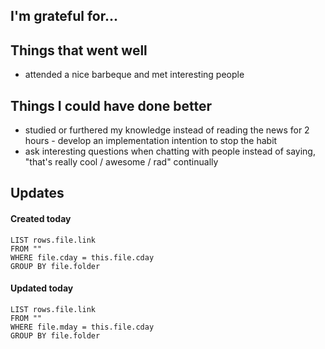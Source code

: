 
## I'm grateful for...

## Things that went well
- attended a nice barbeque and met interesting people

## Things I could have done better
- studied or furthered my knowledge instead of reading the news for 2 hours - develop an implementation intention to stop the habit
- ask interesting questions when chatting with people instead of saying, "that's really cool / awesome / rad" continually

## Updates 
#### Created today
```dataview
LIST rows.file.link
FROM ""
WHERE file.cday = this.file.cday
GROUP BY file.folder
```

#### Updated today
```dataview
LIST rows.file.link
FROM ""
WHERE file.mday = this.file.cday
GROUP BY file.folder
```
